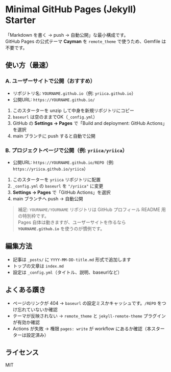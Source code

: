 # Minimal GitHub Pages (Jekyll) Starter

「Markdown を書く → push → 自動公開」な最小構成です。  
GitHub Pages の公式テーマ **Cayman** を `remote_theme` で使うため、Gemfile は不要です。

## 使い方（最速）

### A. ユーザーサイトで公開（おすすめ）
- リポジトリ名: `YOURNAME.github.io`（例: `yriica.github.io`）
- 公開URL: `https://YOURNAME.github.io/`
1. このスターターを unzip して中身を新規リポジトリにコピー
2. `baseurl` は空のままでOK（`_config.yml`）
3. GitHub の **Settings → Pages** で「Build and deployment: GitHub Actions」を選択
4. main ブランチに push すると自動で公開

### B. プロジェクトページで公開（例: `yriica/yriica`）
- 公開URL: `https://YOURNAME.github.io/REPO`（例: `https://yriica.github.io/yriica`）
1. このスターターを `yriica` リポジトリに配置
2. `_config.yml` の `baseurl` を `"/yriica"` に変更
3. **Settings → Pages** で「GitHub Actions」を選択
4. main ブランチへ push → 自動公開

> 補足: `YOURNAME/YOURNAME` リポジトリは GitHub プロフィール README 用の特別枠です。  
> Pages 自体は動きますが、ユーザーサイトを作るなら **`YOURNAME.github.io`** を使うのが慣例です。

## 編集方法
- 記事は `_posts/` に `YYYY-MM-DD-title.md` 形式で追加します
- トップの文章は `index.md`
- 設定は `_config.yml`（タイトル、説明、baseurlなど）

## よくある躓き
- ページのリンクが 404 → `baseurl` の設定ミスかキャッシュです。`/REPO` をつけ忘れていないか確認
- テーマが反映されない → `remote_theme` と `jekyll-remote-theme` プラグインが有効か確認
- Actions が失敗 → 権限 `pages: write` が workflow にあるか確認（本スターターは設定済み）

## ライセンス
MIT
